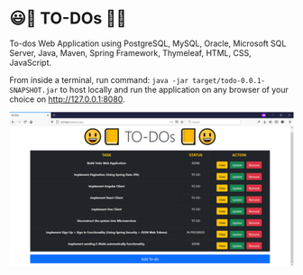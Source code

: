 # 😃📒 TO-DOs 📒😃
To-dos Web Application using PostgreSQL, MySQL, Oracle, Microsoft SQL Server, Java, Maven, Spring Framework, Thymeleaf, HTML, CSS, JavaScript.

From inside a terminal, run command: `java -jar target/todo-0.0.1-SNAPSHOT.jar` to host locally and run the application on any browser of your choice on http://127.0.0.1:8080.

![img_1.png](img_1.png)